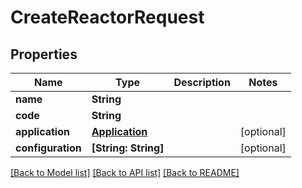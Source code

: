 # CreateReactorRequest

## Properties
Name | Type | Description | Notes
------------ | ------------- | ------------- | -------------
**name** | **String** |  | 
**code** | **String** |  | 
**application** | [**Application**](Application.md) |  | [optional] 
**configuration** | **[String: String]** |  | [optional] 

[[Back to Model list]](../README.md#documentation-for-models) [[Back to API list]](../README.md#documentation-for-api-endpoints) [[Back to README]](../README.md)


